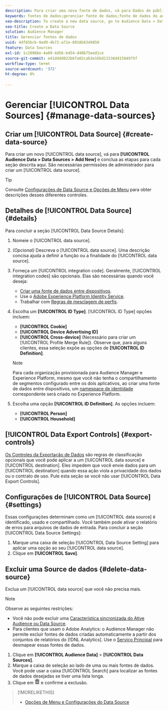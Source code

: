 ```yaml
---
description: Para criar uma nova fonte de dados, vá para Dados de público-alvo > Fontes de dados > Adicionar novo e conclua as etapas para cada seção descrita aqui. São necessárias permissões de administrador para criar uma fonte de dados.
keywords: fontes de dados;gerenciar fonte de dados;fonte de dados do audience manager
seo-description: To create a new data source, go to Audience Data > Data Sources > Add New and complete the steps for each section described here. Administrator permissions are required to create a data source.
seo-title: Create a Data Source
solution: Audience Manager
title: Gerenciar fontes de dados
uuid: 4df65bcb-9ad9-4b72-a71e-8918b43d4850
feature: Data Sources
exl-id: 1c20988e-4a09-4d56-b454-d48b75eed1ce
source-git-commit: e41dddd022b6fa02cab3e16bd21536d41584975f
workflow-type: tm+mt
source-wordcount: '372'
ht-degree: 0%

---
```


# Gerenciar [!UICONTROL Data Sources] {#manage-data-sources}

## Criar um [!UICONTROL Data Source] {#create-data-source}

Para criar um novo [!UICONTROL data source], vá para **[!UICONTROL Audience Data > Data Sources > Add New]** e conclua as etapas para cada seção descrita aqui. São necessárias permissões de administrador para criar um [!UICONTROL data source].

<!-- create-datasource.xml -->

>[!TIP]
>
>Consulte [Configurações de Data Source e Opções de Menu](../features/datasources-list-and-settings.md#settings-menu-options) para obter descrições desses diferentes controles.

## Detalhes de [!UICONTROL Data Source] {#details}

Para concluir a seção [!UICONTROL Data Source Details]:

1. Nomeie o [!UICONTROL data source].
1. *(Opcional)* Descreva o [!UICONTROL data source]. Uma descrição concisa ajuda a definir a função ou a finalidade do [!UICONTROL data source].
1. Forneça um [!UICONTROL integration code]. Geralmente, [!UICONTROL integration codes] são opcionais. Elas são necessárias quando você deseja:

   * [Criar uma fonte de dados entre dispositivos](../features/profile-merge-rules/merge-rules-start.md#create-data-source).
   * Use o [Adobe Experience Platform Identity Service](https://experienceleague.adobe.com/docs/id-service/using/home.html).
   * Trabalhar com [Regras de mesclagem de perfis](../features/profile-merge-rules/merge-rules-start.md).

1. Escolha um **[!UICONTROL ID Type]**. [!UICONTROL ID Type] opções incluem:

   * **[!UICONTROL Cookie]**
   * **[!UICONTROL Device Advertising ID]**
   * **[!UICONTROL Cross-device]** (Necessário para criar um [!UICONTROL Profile Merge Rule]). Observe que, para alguns clientes, essa seleção expõe as opções de **[!UICONTROL ID Definition]**.

   >[!NOTE]
   >
   >Para cada organização provisionada para Audience Manager e Experience Platform, mesmo que você não tenha o compartilhamento de segmentos configurado entre os dois aplicativos, ao criar uma fonte de dados entre dispositivos, um [namespace de identidade](https://experienceleague.adobe.com/docs/experience-platform/identity/namespaces.html#manage-namespaces) correspondente será criado no Experience Platform.

1. Escolha uma opção **[!UICONTROL ID Definition]**. As opções incluem:

   * **[!UICONTROL Person]**
   * **[!UICONTROL Household]**

## [!UICONTROL Data Export Controls] {#export-controls}

[Os Controles da Exportação de Dados](../features/data-export-controls.md) são regras de classificação opcionais que você pode aplicar a um [!UICONTROL data source] e [!UICONTROL destination]. Eles impedem que você envie dados para um [!UICONTROL destination] quando essa ação viola a privacidade dos dados ou o contrato de uso. Pule esta seção se você não usar [!UICONTROL Data Export Controls].

## Configurações de [!UICONTROL Data Source] {#settings}

Essas configurações determinam como um [!UICONTROL data source] é identificado, usado e compartilhado. Você também pode ativar o relatório de erros para arquivos de dados de entrada. Para concluir a seção [!UICONTROL Data Source Settings]:

1. Marque uma caixa de seleção [!UICONTROL Data Source Setting] para aplicar uma opção ao seu [!UICONTROL data source].
2. Clique em **[!UICONTROL Save]**.

## Excluir uma Source de dados {#delete-data-source}

<!-- t_datasource_delete.xml -->

Exclua um [!UICONTROL data source] que você não precisa mais.

>[!NOTE]
>
>Observe as seguintes restrições:
>
>* Você não pode excluir uma [Característica sincronizada do Ative Audience ou Data Source](../features/traits/client-activity-synced-audience-traits.md).
>* Para clientes que usam o Adobe Analytics: o Audience Manager não permite excluir fontes de dados criadas automaticamente a partir dos conjuntos de relatórios do [!DNL Analytics]. Use o [Serviço Principal](https://experienceleague.adobe.com/en/docs/core-services/interface/services/customer-attributes/attributes) para desmapear essas fontes de dados.

1. Clique em **[!UICONTROL Audience Data]** > **[!UICONTROL Data Sources]**.
1. Marque a caixa de seleção ao lado de uma ou mais fontes de dados.
Você pode usar a caixa [!UICONTROL Search] para localizar as fontes de dados desejadas se tiver uma lista longa.
1. Clique em ![](assets/icon_trash.png) e confirme a exclusão.


>[!MORELIKETHIS]
>
>* [Opções de Menu e Configurações do Data Source](../features/datasources-list-and-settings.md#settings-menu-options)
